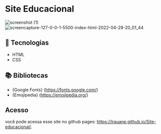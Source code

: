 # Site Educacional
![screenshot (1)](https://user-images.githubusercontent.com/102835801/166078850-d7f67a94-f259-43d9-ba01-04ab3f4c4cf3.png)
![screencapture-127-0-0-1-5500-index-html-2022-04-29-20_01_44](https://user-images.githubusercontent.com/102835801/166078841-ae83222b-c639-49c1-bd8b-a98e89cb4bbb.png)

## 🚀 Tecnologias

- HTML
- CSS

## 📚 Bibliotecas

- {Google Fonts} (https://fonts.google.com/)
- {Emojipedia} (https://emojipedia.org/)

## Acesso 
você pode acessa esse site no github pages: https://lrauane.github.io/Site-educacional/.
